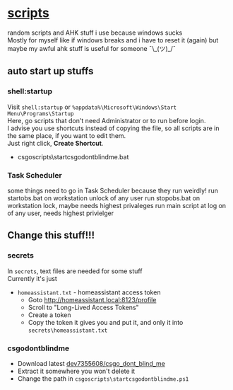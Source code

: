 # [scripts](https://github.com/iamasink/scripts)

random scripts and AHK stuff i use because windows sucks  
Mostly for myself like if windows breaks and i have to reset it (again) but maybe my awful ahk stuff is useful for someone ¯\\\_(ツ)\_/¯

## auto start up stuffs

### shell:startup

Visit `shell:startup` or `%appdata%\Microsoft\Windows\Start Menu\Programs\Startup`  
Here, go scripts that don't need Administrator or to run before login.  
I advise you use shortcuts instead of copying the file, so all scripts are in the same place, if you want to edit them.  
Just right click, **Create Shortcut**.

- csgoscripts\startcsgodontblindme.bat  

### Task Scheduler
some things need to go in Task Scheduler because they run weirdly!
run startobs.bat on workstation unlock of any user
run stopobs.bat on workstation lock, maybe needs highest privaleges
run main script at log on of any user, needs highest privielger

## Change this stuff!!!

### secrets

In `secrets`, text files are needed for some stuff  
Currently it's just
- `homeassistant.txt` - homeassistant access token
  - Goto http://homeassistant.local:8123/profile
  - Scroll to "Long-Lived Access Tokens"
  - Create a token
  - Copy the token it gives you and put it, and only it into `secrets\homeassistant.txt`

### csgodontblindme
 - Download latest [dev7355608/csgo_dont_blind_me](https://github.com/dev7355608/csgo_dont_blind_me/releases/)
 - Extract it somewhere you won't delete it
 - Change the path in `csgoscripts\startcsgodontblindme.ps1` 
